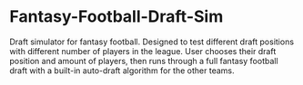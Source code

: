 # Fantasy-Football-Draft-Sim
Draft simulator for fantasy football. Designed to test different draft positions
with different number of players in the league. User chooses their draft position
and amount of players, then runs through a full fantasy football draft with a built-in
auto-draft algorithm for the other teams. 
